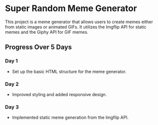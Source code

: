 # Super Random Meme Generator

This project is a meme generator that allows users to create memes either from static images or animated GIFs. It utilizes the Imgflip API for static memes and the Giphy API for GIF memes.

## Progress Over 5 Days

### Day 1
- Set up the basic HTML structure for the meme generator.

### Day 2
- Improved styling and added responsive design.

### Day 3
- Implemented static meme generation from the Imgflip API.
